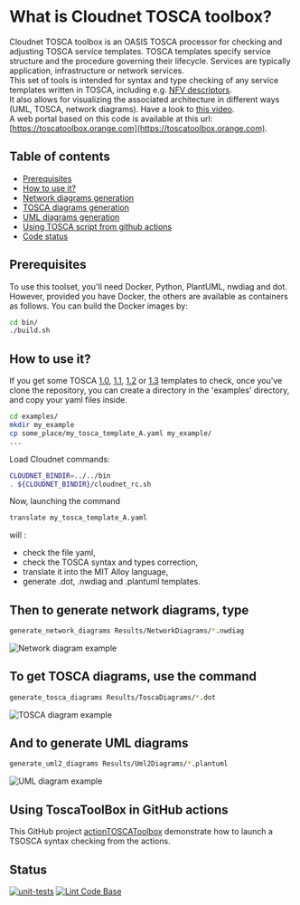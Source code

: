 # What is Cloudnet TOSCA toolbox?

Cloudnet TOSCA toolbox is an OASIS TOSCA processor for checking and adjusting TOSCA service templates.
TOSCA templates specify service structure and the procedure governing their lifecycle. Services are typically application, infrastructure or network services.  
This set of tools is intended for syntax and type checking of any service templates written in TOSCA, including e.g. [NFV descriptors](https://forge.etsi.org/rep/nfv/SOL001).  
It also allows for visualizing the associated architecture in different ways (UML, TOSCA, network diagrams). Have a look to [this video](https://www.youtube.com/watch?v=6yt-mqzbos4).  
A web portal based on this code is available at this url: [https://toscatoolbox.orange.com](https://toscatoolbox.orange.com).

## Table of contents

- [Prerequisites](#prerequisites)<br />
- [How to use it?](#how-to-use-it)<br />
- [Network diagrams generation](#then-to-generate-network-diagrams-type)<br />
- [TOSCA diagrams generation](#to-get-tosca-diagrams-use-the-command)<br />
- [UML diagrams generation](#and-to-generate-uml-diagrams)<br />
- [Using TOSCA script from github actions](#using-toscatoolbox-in-GitHub-actions)<br />
- [Code status](#status)<br />

## Prerequisites

To use this toolset, you'll need Docker, Python, PlantUML, nwdiag and dot.
However, provided you have Docker, the others are available as containers as follows.
You can build the Docker images by:

```sh
cd bin/  
./build.sh
```

## How to use it?

If you get some TOSCA
[1.0](http://docs.oasis-open.org/tosca/TOSCA-Simple-Profile-YAML/v1.0/os/TOSCA-Simple-Profile-YAML-v1.0-os.pdf),
 [1.1](http://docs.oasis-open.org/tosca/TOSCA-Simple-Profile-YAML/v1.1/os/TOSCA-Simple-Profile-YAML-v1.1-os.pdf),
 [1.2](https://docs.oasis-open.org/tosca/TOSCA-Simple-Profile-YAML/v1.2/os/TOSCA-Simple-Profile-YAML-v1.2-os.pdf)
 or [1.3](https://docs.oasis-open.org/tosca/TOSCA-Simple-Profile-YAML/v1.3/os/TOSCA-Simple-Profile-YAML-v1.3-os.pdf)
 templates to check, once you've clone the repository, you can create a
 directory in the 'examples' directory, and copy your yaml files inside.  

```sh
cd examples/  
mkdir my_example  
cp some_place/my_tosca_template_A.yaml my_example/  
...  
```

Load Cloudnet commands:

```sh
CLOUDNET_BINDIR=../../bin  
. ${CLOUDNET_BINDIR}/cloudnet_rc.sh
```

Now, launching the command  

```sh
translate my_tosca_template_A.yaml  
```

will :

- check the file yaml,
- check the TOSCA syntax and types correction,  
- translate it into the MIT Alloy language,  
- generate .dot, .nwdiag and .plantuml templates.  

## Then to generate network diagrams, type

```sh
generate_network_diagrams Results/NetworkDiagrams/*.nwdiag
```

![Network diagram example](/docs/pictures/OASIS-TOSCA-1.3_example-8.6.1_nw.png)

## To get TOSCA diagrams, use the command

```sh
generate_tosca_diagrams Results/ToscaDiagrams/*.dot
```

![TOSCA diagram example](/docs/pictures/OASIS-TOSCA-1.3_example-8.6.1_tosca.png)

## And to generate UML diagrams

```sh
generate_uml2_diagrams Results/Uml2Diagrams/*.plantuml
```

![UML diagram example](/docs/pictures/OASIS-TOSCA-1.3_example-8.6.1_uml2.png)

## Using ToscaToolBox in GitHub actions

This GitHub project [actionTOSCAToolbox](https://github.com/JLCoulin/actionTOSCAToolbox) demonstrate how to launch a TSOSCA syntax checking from the actions.

## Status

[![unit-tests](https://github.com/JLCoulin/Cloudnet-TOSCA-toolbox/actions/workflows/unit-tests.yml/badge.svg)](https://github.com/JLCoulin/Cloudnet-TOSCA-toolbox/actions/workflows/unit-tests.yml)
[![Lint Code Base](https://github.com/JLCoulin/Cloudnet-TOSCA-toolbox/actions/workflows/linter.yml/badge.svg)](https://github.com/JLCoulin/Cloudnet-TOSCA-toolbox/actions/workflows/linter.yml)